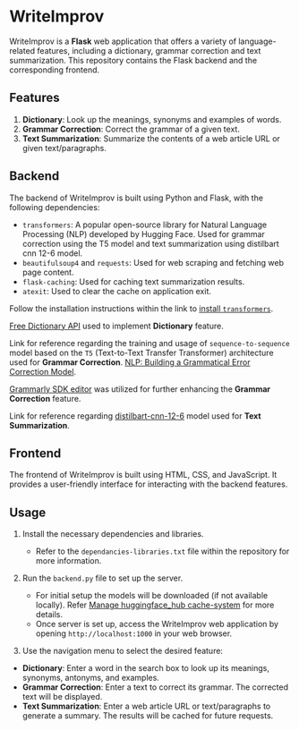 # WriteImprov

WriteImprov is a **Flask** web application that offers a variety of language-related features, including a dictionary, grammar correction and text summarization. This repository contains the Flask backend and the corresponding frontend.


## Features

1. **Dictionary**: Look up the meanings, synonyms and examples of words.
3. **Grammar Correction**: Correct the grammar of a given text.
2. **Text Summarization**: Summarize the contents of a web article URL or given text/paragraphs.


## Backend

The backend of WriteImprov is built using Python and Flask, with the following dependencies:

- `transformers`: A popular open-source library for Natural Language Processing (NLP) developed by  Hugging Face. Used for grammar correction using the T5 model and text summarization using distilbart cnn 12-6 model.
- `beautifulsoup4` and `requests`: Used for web scraping and fetching web page content.
- `flask-caching`: Used for caching text summarization results.
- `atexit`: Used to clear the cache on application exit.

Follow the installation instructions within the link to [install `transformers`](https://huggingface.co/docs/transformers/installation).

[Free Dictionary API](https://dictionaryapi.dev/) used to implement **Dictionary** feature.

Link for reference regarding the training and usage of `sequence-to-sequence` model based on the `T5` (Text-to-Text Transfer Transformer) architecture used for **Grammar Correction**. [NLP: Building a Grammatical Error Correction Model](https://towardsdatascience.com/nlp-building-a-grammatical-error-correction-model-deep-learning-analytics-c914c3a8331b).

[Grammarly SDK editor](https://developer.grammarly.com/) was utilized for further enhancing the **Grammar Correction** feature.

Link  for reference regarding [distilbart-cnn-12-6](https://huggingface.co/sshleifer/distilbart-cnn-12-6) model used for **Text Summarization**.


## Frontend

The frontend of WriteImprov is built using HTML, CSS, and JavaScript. It provides a user-friendly interface for interacting with the backend features.


## Usage

1. Install the necessary dependencies and libraries.
   - Refer to the `dependancies-libraries.txt` file within the repository for more information.

2. Run the `backend.py` file to set up the server.
   - For initial setup the models will be downloaded (if not available locally). Refer [Manage huggingface_hub  cache-system](https://huggingface.co/docs/huggingface_hub/guides/manage-cache) for more details.
   - Once server is set up, access the WriteImprov web application by  opening `http://localhost:1000` in your web browser.

3.  Use the navigation menu to select the desired feature:
   - **Dictionary**: Enter a word in the search box to look up its meanings, synonyms, antonyms, and examples.
   - **Grammar Correction**: Enter a text to correct its grammar. The corrected text will be displayed.
   - **Text Summarization**: Enter a web article URL or text/paragraphs to generate a summary. The results will be cached for future requests.
